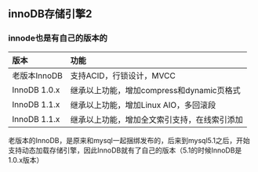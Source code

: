 ## innoDB存储引擎2

### innode也是有自己的版本的

版本|功能
:--|:--
老版本InnoDB|支持ACID，行锁设计，MVCC
InnoDB 1.0.x|继承以上功能，增加compress和dynamic页格式
InnoDB 1.1.x|继承以上功能，增加Linux AIO，多回滚段
InnoDB 1.1.x|继承以上功能，增加全文索引支持，在线索引添加

老版本的InnoDB，是原来和mysql一起捆绑发布的，后来到mysql5.1之后，开始支持动态加载存储引擎，因此InnoDB就有了自己的版本（5.1的时候InnoDB是1.0.x版本）

